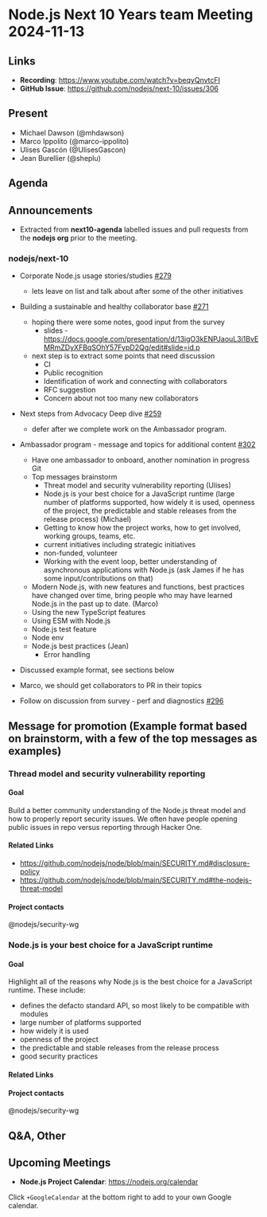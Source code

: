 # Node.js  Next 10 Years team Meeting 2024-11-13

## Links

* **Recording**:  <https://www.youtube.com/watch?v=beqyQnvtcFI>
* **GitHub Issue**: <https://github.com/nodejs/next-10/issues/306>

## Present

* Michael Dawson (@mhdawson)
* Marco Ippolito (@marco-ippolito)
* Ulises Gascón (@UlisesGascon)
* Jean Burellier (@sheplu)

## Agenda

## Announcements

* Extracted from **next10-agenda** labelled issues and pull requests from the **nodejs org** prior to the meeting.

### nodejs/next-10

* Corporate Node.js usage stories/studies [#279](https://github.com/nodejs/next-10/issues/279)
  * lets leave on list and talk about after some of the other initiatives
* Building a sustainable and healthy collaborator base [#271](https://github.com/nodejs/next-10/issues/271)
  * hoping there were some notes, good input from the survey
    * slides - <https://docs.google.com/presentation/d/13igO3kENPJaouL3i1BvEMRmZDyXFBqSOhY57FypD2Qg/edit#slide=id.p>
  * next step is to extract some points that need discussion
    * CI
    * Public recognition
    * Identification of work and connecting with collaborators
    * RFC suggestion
    * Concern about not too many new collaborators

* Next steps from Advocacy Deep dive [#259](https://github.com/nodejs/next-10/issues/259)
  * defer after we complete work on the Ambassador program.

* Ambassador program - message and topics for additional content [#302](https://github.com/nodejs/next-10/issues/302)
  * Have one ambassador to onboard, another nomination in progress
    Git
  * Top messages brainstorm
    * Threat model and security vulnerability reporting (Ulises)
    * Node.js is your best choice for a JavaScript runtime (large number of platforms supported, how widely it is used, openness of the project, the predictable and stable releases from the release process) (Michael)
    * Getting to know how the project works, how to get involved, working groups, teams, etc.
    * current initiatives including strategic initiatives
    * non-funded, volunteer
    * Working with the event loop, better understanding of asynchronous applications with Node.js (ask James if he has some input/contributions on that)
  * Modern Node.js, with new features and functions, best practices have changed over time, bring people who may have learned Node.js in the past up to date.   (Marco)
  * Using the new TypeScript features
  * Using ESM with Node.js
  * Node.js test feature
  * Node env
  * Node.js best practices (Jean)
    * Error handling

* Discussed example format, see sections below
* Marco, we should get collaborators to PR in their topics

* Follow on discussion from survey - perf and diagnostics [#296](https://github.com/nodejs/next-10/issues/296)


## Message for promotion (Example format based on brainstorm, with a few of the top messages as examples)

### Thread model and security vulnerability reporting

#### Goal

Build a better community understanding of the Node.js threat model and how to properly report security issues. We often have people opening public issues in repo versus reporting through Hacker One.

#### Related Links

* <https://github.com/nodejs/node/blob/main/SECURITY.md#disclosure-policy>
* <https://github.com/nodejs/node/blob/main/SECURITY.md#the-nodejs-threat-model>

#### Project contacts

@nodejs/security-wg

### Node.js is your best choice for a JavaScript runtime

#### Goal

Highlight all of the reasons why Node.js is the best choice for a JavaScript runtime. These include:

* defines the defacto standard API, so most likely to be compatible with modules
* large number of platforms supported
* how widely it is used
* openness of the project
* the predictable and stable releases from the release process
* good security practices

#### Related Links

#### Project contacts

@nodejs/security-wg

## Q&A, Other

## Upcoming Meetings

* **Node.js Project Calendar**: <https://nodejs.org/calendar>

Click `+GoogleCalendar` at the bottom right to add to your own Google calendar.
